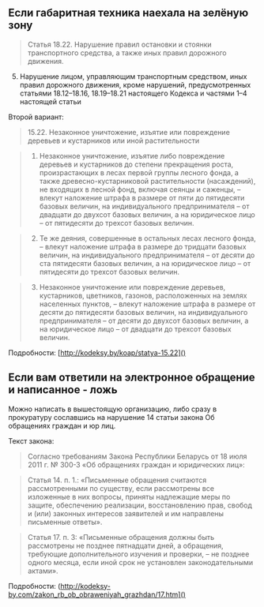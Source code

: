 ## Если габаритная техника наехала на зелёную зону

>Статья 18.22. Нарушение правил остановки и стоянки транспортного средства, а также иных правил дорожного движения.
5. Нарушение лицом, управляющим транспортным средством, иных правил дорожного движения, кроме нарушений, предусмотренных статьями 18.12–18.16, 18.19–18.21 настоящего Кодекса и частями 1–4 настоящей статьи

Второй вариант:

>15.22. Незаконное уничтожение, изъятие или повреждение деревьев и кустарников или иной растительности 

>1. Незаконное уничтожение, изъятие либо повреждение деревьев и кустарников до степени прекращения роста, произрастающих в лесах первой группы лесного фонда, а также древесно-кустарниковой растительности (насаждений), не входящих в лесной фонд, включая сеянцы и саженцы, – влекут наложение штрафа в размере от пяти до пятидесяти базовых величин, на индивидуального предпринимателя – от двадцати до двухсот базовых величин, а на юридическое лицо – от пятидесяти до трехсот базовых величин.

>2. Те же деяния, совершенные в остальных лесах лесного фонда, – влекут наложение штрафа в размере до тридцати базовых величин, на индивидуального предпринимателя – от десяти до ста пятидесяти базовых величин, а на юридическое лицо – от пятидесяти до трехсот базовых величин.

>3. Незаконное уничтожение или повреждение деревьев, кустарников, цветников, газонов, расположенных на землях населенных пунктов, – влекут наложение штрафа в размере от десяти до пятидесяти базовых величин, на индивидуального предпринимателя – от десяти до двухсот базовых величин, а на юридическое лицо – от двадцати до трехсот базовых величин.

Подробности: [http://kodeksy.by/koap/statya-15.22]()

## Если вам ответили на электронное обращение и написанное - ложь

Можно написать в вышестоящую организацию, либо сразу в прокуратуру сославшись на нарушение 14 статьи закона Об обращениях граждан и юр лиц. 

Текст закона:

>Согласно требованиям Закона Республики Беларусь от 18 июля 2011 г. № 300-З «Об обращениях граждан и юридических лиц»:

>Статья 14. п. 1.: «Письменные обращения считаются рассмотренными по существу, если рассмотрены все изложенные в них вопросы, приняты надлежащие меры по защите, обеспечению реализации, восстановлению прав, свобод и (или) законных интересов заявителей и им направлены письменные ответы».

>Статья 17. п. 3: «Письменные обращения должны быть рассмотрены не позднее пятнадцати дней, а обращения, требующие дополнительного изучения и проверки, – не позднее одного месяца, если иной срок не установлен законодательными актами».

Подробности: (http://kodeksy-by.com/zakon_rb_ob_obraweniyah_grazhdan/17.htm]()
